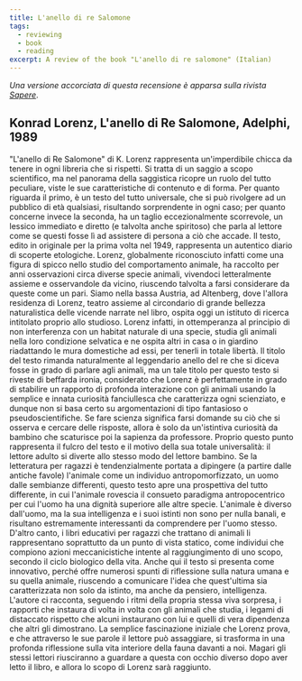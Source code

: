 ```yaml
---
title: L'anello di re Salomone
tags:
  - reviewing
  - book
  - reading
excerpt: A review of the book "L'anello di re salomone" (Italian)
---
```


*Una versione accorciata di questa recensione è apparsa sulla rivista [Sapere](http://www.edizionidedalo.it/site/riviste-attive.php?categories_id=36&attive=1)*.

## Konrad Lorenz, L'anello di Re Salomone, Adelphi, 1989

"L'anello di Re Salomone" di K. Lorenz rappresenta un'imperdibile chicca da tenere in ogni libreria che si rispetti. Si tratta di un saggio a scopo scientifico, ma nel panorama della saggistica ricopre un ruolo del tutto peculiare, viste le sue caratteristiche di contenuto e di forma.
Per quanto riguarda il primo, è un testo del tutto universale, che si può rivolgere ad un pubblico di età qualsiasi, risultando sorprendente in ogni caso; per quanto concerne invece la seconda, ha un taglio eccezionalmente scorrevole, un lessico immediato e diretto (e talvolta anche spiritoso) che parla al lettore come se questi fosse lì ad assistere di persona a ciò che accade.
Il testo, edito in originale per la prima volta nel 1949, rappresenta un autentico diario di scoperte etologiche. Lorenz, globalmente riconosciuto infatti come una figura di spicco nello studio del comportamento animale, ha raccolto per anni osservazioni circa diverse specie animali, vivendoci letteralmente assieme e osservandole da vicino, riuscendo talvolta a farsi considerare da queste come un pari.
Siamo nella bassa Austria, ad Altenberg, dove l'allora residenza di Lorenz, teatro assieme al circondario di grande bellezza naturalistica delle vicende narrate nel libro, ospita oggi un istituto di ricerca intitolato proprio allo studioso. Lorenz infatti, in ottemperanza al principio di non interferenza con un habitat naturale di una specie, studia gli animali nella loro condizione selvatica e ne ospita altri in casa o in giardino riadattando le mura domestiche ad essi, per tenerli in totale libertà.
Il titolo del testo rimanda naturalmente al leggendario anello del re che si diceva fosse in grado di parlare agli animali, ma un tale titolo per questo testo si riveste di beffarda ironia, considerato che Lorenz è perfettamente in grado di stabilire un rapporto di profonda interazione con gli animali usando la semplice e innata curiosità fanciullesca che caratterizza ogni scienziato, e dunque non si basa certo su argomentazioni di tipo fantasioso o pseudoscientifiche.
Se fare scienza significa farsi domande su ciò che si osserva e cercare delle risposte, allora è solo da un'istintiva curiosità da bambino che scaturisce poi la sapienza da professore. Proprio questo punto rappresenta il fulcro del testo e il motivo della sua totale universalità: il lettore adulto si diverte allo stesso modo del lettore bambino.
Se la letteratura per ragazzi è tendenzialmente portata a dipingere (a partire dalle antiche favole) l'animale come un individuo antropomorfizzato, un uomo dalle sembianze differenti, questo testo apre una prospettiva del tutto differente, in cui l'animale rovescia il consueto paradigma antropocentrico per cui l'uomo ha una dignità superiore alle altre specie. L'animale è diverso dall'uomo, ma la sua intelligenza e i suoi istinti non sono per nulla banali, e risultano estremamente interessanti da comprendere per l'uomo stesso.
D'altro canto, i libri educativi per ragazzi che trattano di animali li rappresentano soprattutto da un punto di vista statico, come individui che compiono azioni meccanicistiche intente al raggiungimento di uno scopo, secondo il ciclo biologico della vita. Anche qui il testo si presenta come innovativo, perché offre numerosi spunti di riflessione sulla natura umana e su quella animale, riuscendo a comunicare l'idea che quest'ultima sia caratterizzata non solo da istinto, ma anche da pensiero, intelligenza.
L'autore ci racconta, seguendo i ritmi della propria stessa viva sorpresa, i rapporti che instaura di volta in volta con gli animali che studia, i legami di distaccato rispetto che alcuni instaurano con lui e quelli di vera dipendenza che altri gli dimostrano. La semplice fascinazione iniziale che Lorenz prova, e che attraverso le sue parole il lettore può assaggiare, si trasforma in una profonda riflessione sulla vita interiore della fauna davanti a noi.
Magari gli stessi lettori riusciranno a guardare a questa con occhio diverso dopo aver letto il libro, e allora lo scopo di Lorenz sarà raggiunto.
